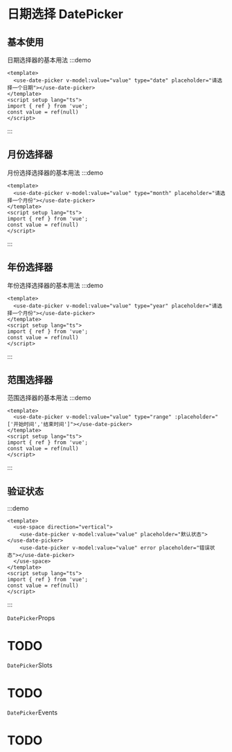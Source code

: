 <h1>日期选择 DatePicker</h1>

<h2>基本使用</h2>

日期选择器的基本用法
:::demo 

```vue
<template>
  <use-date-picker v-model:value="value" type="date" placeholder="请选择一个日期"></use-date-picker>
</template>
<script setup lang="ts">
import { ref } from 'vue';
const value = ref(null)
</script>
```
:::

<h2>月份选择器</h2>

月份选择选择器的基本用法
:::demo 

```vue
<template>
  <use-date-picker v-model:value="value" type="month" placeholder="请选择一个月份"></use-date-picker>
</template>
<script setup lang="ts">
import { ref } from 'vue';
const value = ref(null)
</script>
```
:::


<h2>年份选择器</h2>

年份选择选择器的基本用法
:::demo 

```vue
<template>
  <use-date-picker v-model:value="value" type="year" placeholder="请选择一个月份"></use-date-picker>
</template>
<script setup lang="ts">
import { ref } from 'vue';
const value = ref(null)
</script>
```
:::


<h2>范围选择器</h2>

范围选择器的基本用法
:::demo 

```vue
<template>
  <use-date-picker v-model:value="value" type="range" :placeholder="['开始时间','结束时间']"></use-date-picker>
</template>
<script setup lang="ts">
import { ref } from 'vue';
const value = ref(null)
</script>
```
:::

<h2>验证状态</h2>

:::demo 

```vue
<template>
  <use-space direction="vertical">
    <use-date-picker v-model:value="value" placeholder="默认状态"></use-date-picker>
    <use-date-picker v-model:value="value" error placeholder="错误状态"></use-date-picker>
  </use-space>
</template>
<script setup lang="ts">
import { ref } from 'vue';
const value = ref(null)
</script>
```
:::



`DatePicker`Props

<h1>TODO</h1>


`DatePicker`Slots

<h1>TODO</h1>

`DatePicker`Events

<h1>TODO</h1>

